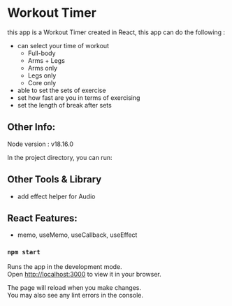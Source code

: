 # Workout Timer

this app is a Workout Timer created in React,
this app can do the following :

-   can select your time of workout
    -   Full-body
    -   Arms + Legs
    -   Arms only
    -   Legs only
    -   Core only
-   able to set the sets of exercise
-   set how fast are you in terms of exercising
-   set the length of break after sets

## Other Info:

Node version : v18.16.0

In the project directory, you can run:

## Other Tools & Library

-   add effect helper for Audio

## React Features:

-   memo, useMemo, useCallback, useEffect

### `npm start`

Runs the app in the development mode.\
Open [http://localhost:3000](http://localhost:3000) to view it in your browser.

The page will reload when you make changes.\
You may also see any lint errors in the console.
